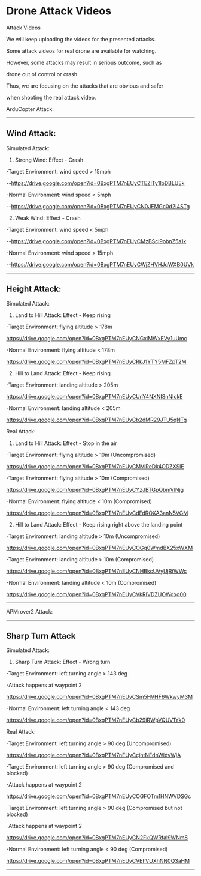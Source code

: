 # Drone Attack Videos

Attack Videos

We will keep uploading the videos for the presented attacks.

Some attack videos for real drone are available for watching. 

However, some attacks may result in serious outcome, such as

drone out of control or crash.

Thus, we are focusing on the attacks that are obvious and safer 

when shooting the real attack video.

ArduCopter Attack:

-------------------------------------------------------------------------------
Wind Attack:
-------------------------------------------------------------------------------

Simulated Attack:

1. Strong Wind: Effect - Crash

-Target Environment: wind speed > 15mph

--https://drive.google.com/open?id=0BxgPTM7nEUyCTEZlTy1lbDBLUEk

-Normal Environment: wind speed < 5mph

--https://drive.google.com/open?id=0BxgPTM7nEUyCN0JFMGc0d2I4STg

2. Weak Wind: Effect - Crash

-Target Environment: wind speed < 5mph

--https://drive.google.com/open?id=0BxgPTM7nEUyCMzBScl9obnZ5a1k

-Normal Environment: wind speed > 15mph

--https://drive.google.com/open?id=0BxgPTM7nEUyCWjZHVHJqWXB0UVk

-------------------------------------------------------------------------------
Height Attack:
-------------------------------------------------------------------------------

Simulated Attack:

1. Land to Hill Attack: Effect - Keep rising

-Target Environment: flying altitude > 178m

https://drive.google.com/open?id=0BxgPTM7nEUyCNGxiMWxEVy1uUmc

-Normal Environment: flying altitude < 178m

https://drive.google.com/open?id=0BxgPTM7nEUyCRkJ1YTY5MFZpT2M

2. Hill to Land Attack: Effect - Keep rising

-Target Environment: landing altitude > 205m

https://drive.google.com/open?id=0BxgPTM7nEUyCUnY4NXNISnNIckE

-Normal Environment: landing altitude < 205m

https://drive.google.com/open?id=0BxgPTM7nEUyCb2dMR29JTU5qNTg

Real Attack:

1. Land to Hill Attack: Effect - Stop in the air

-Target Environment: flying altitude > 10m (Uncompromised)

https://drive.google.com/open?id=0BxgPTM7nEUyCMVlReDk4ODZXSlE

-Target Environment: flying altitude > 10m (Compromised)

https://drive.google.com/open?id=0BxgPTM7nEUyCYzJBTGpQbmVlNjg

-Normal Environment: flying altitude < 10m (Compromised)

https://drive.google.com/open?id=0BxgPTM7nEUyCdFdROXA3anN5VGM

2. Hill to Land Attack: Effect - Keep rising right above the landing point

-Target Environment: landing altitude > 10m (Uncompromised)

https://drive.google.com/open?id=0BxgPTM7nEUyCOGg0WmdBX25xWXM

-Target Environment: landing altitude > 10m (Compromised)

https://drive.google.com/open?id=0BxgPTM7nEUyCNHBkcUVyUjRtWWc

-Normal Environment: landing altitude < 10m (Compromised)

https://drive.google.com/open?id=0BxgPTM7nEUyCVkRIVDZUOWdxd00

-------------------------------------------------------------------------------

APMrover2 Attack:

-------------------------------------------------------------------------------
Sharp Turn Attack
-------------------------------------------------------------------------------

Simulated Attack:

1. Sharp Turn Attack: Effect - Wrong turn

-Target Environment: left turning angle > 143 deg

-Attack happens at waypoint 2

https://drive.google.com/open?id=0BxgPTM7nEUyCSm5HVHF6WkwyM3M

-Normal Environment: left turning angle < 143 deg

https://drive.google.com/open?id=0BxgPTM7nEUyCb29iRWpVQUV1Yk0

Real Attack:

-Target Environment: left turning angle > 90 deg (Uncompromised)

https://drive.google.com/open?id=0BxgPTM7nEUyCcjhtNEdnWldvWjA

-Target Environment: left turning angle > 90 deg (Compromised and blocked)

-Attack happens at waypoint 2

https://drive.google.com/open?id=0BxgPTM7nEUyCOGFOTm1HNWVDSGc

-Target Environment: left turning angle > 90 deg (Compromised but not blocked)

-Attack happens at waypoint 2

https://drive.google.com/open?id=0BxgPTM7nEUyCN2FkQWRfal9WNm8

-Normal Environment: left turning angle < 90 deg (Compromised)

https://drive.google.com/open?id=0BxgPTM7nEUyCVEhVUXhNN0Q3aHM


-------------------------------------------------------------------------------

